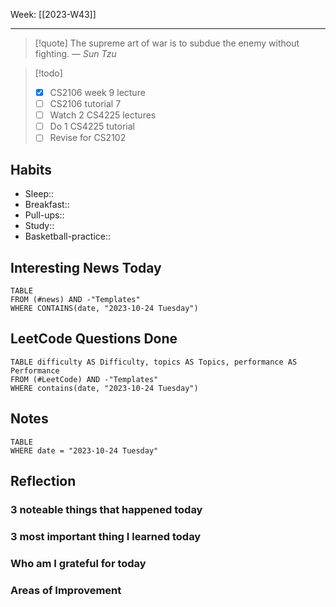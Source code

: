 Week: [[2023-W43]]
- - -
>[!quote]
> The supreme art of war is to subdue the enemy without fighting.
> — <cite>Sun Tzu</cite>

>[!todo]
>- [x] CS2106 week 9 lecture
>- [ ] CS2106 tutorial 7
>- [ ] Watch 2 CS4225 lectures
>- [ ] Do 1 CS4225 tutorial
>- [ ] Revise for CS2102 

## Habits

- Sleep:: 
- Breakfast:: 
- Pull-ups:: 
- Study:: 
- Basketball-practice:: 
## Interesting News Today

```dataview
TABLE 
FROM (#news) AND -"Templates"
WHERE CONTAINS(date, "2023-10-24 Tuesday") 
```

## LeetCode Questions Done

```dataview
TABLE difficulty AS Difficulty, topics AS Topics, performance AS Performance
FROM (#LeetCode) AND -"Templates"
WHERE contains(date, "2023-10-24 Tuesday") 
```

## Notes

```dataview
TABLE
WHERE date = "2023-10-24 Tuesday"
```

## Reflection

### 3 noteable things that happened today

### 3 most important thing I learned today

### Who am I grateful for today

### Areas of Improvement